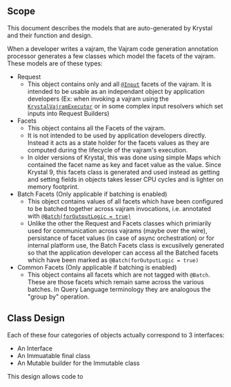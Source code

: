 ## Scope

This document describes the models that are auto-generated by Krystal and their function and design.

When a developer writes a vajram, the Vajram code generation annotation processor generates a few
classes which model the facets of the vajram. These models are of these types:

* Request
    * This object contains only and all [
      `@Input`](../vajram/vajram-java-sdk/src/main/java/com/flipkart/krystal/vajram/facets/Input.java)
      facets of the vajram. It is intended to be usable as an independant object by application
      developers (Ex: when
      invoking a vajram using the [
      `KrystalVajramExecutor`](../vajram/vajram-krystex/src/main/java/com/flipkart/krystal/vajramexecutor/krystex/KrystexVajramExecutor.java)
      or in some complex input resolvers which set inputs into Request Builders)
* Facets
    * This object contains all the Facets of the vajram.
    * It is not intended to be used by application developers directly. Instead it acts as a
      state holder for the facets values as
      they are computed during the lifecycle of the vajram's execution.
    * In older versions of Krystal, this was done using simple Maps which contained the facet name
      as key and facet value
      as the value. Since Krystal 9, this facets class is generated and used instead as getting and
      setting fields in objects takes lesser CPU cycles and is lighter on memory footprint.
* Batch Facets (Only applicable if batching is enabled)
    * This object contains values of all facets which have been configured to be batched together
      across vajram invocations, i.e. annotated with [
      `@Batch(forOutputLogic = true)`](../vajram/vajram-java-sdk/src/main/java/com/flipkart/krystal/vajram/batching/Batch.java)
    * Unlike the other the Request and Facets classes which primiarily used for communication across
      vajrams (maybe over the wire), persistance of facet values (in case of async orchestration) or
      for internal platform use, the Batch Facets class is excusilvely generated so that the
      application developer can access all the Batched facets which have been marked as
      `@Batch(forOutputLogic = true)`
* Common Facets (Only applicable if batching is enabled)
    * This object contains all facets which are not tagged with `@Batch`. These are those facets
      which remain same across the various batches. In Query Language terminology they are analogous
      the "group by" operation.

## Class Design

Each of these four categories of objects actually correspond to 3 interfaces:

* An Interface
* An Immuatable final class
* An Mutable builder for the Immutable class 

This design allows code to 